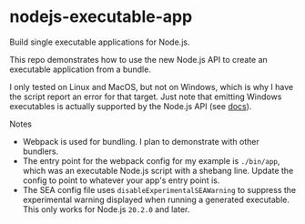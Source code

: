 # nodejs-executable-app

Build single executable applications for Node.js.

This repo demonstrates how to use the new Node.js API to create an executable
application from a bundle.

I only tested on Linux and MacOS, but not on Windows, which is why I have the
script report an error for that target. Just note that emitting Windows 
executables is actually supported by the Node.js API (see [docs]).

Notes

* Webpack is used for bundling. I plan to demonstrate with other bundlers.
* The entry point for the webpack config for my example is `./bin/app`, which
  was an executable Node.js script with a shebang line. Update the config to
  point to whatever your app's entry point is.
* The SEA config file uses `disableExperimentalSEAWarning` to suppress the
  experimental warning displayed when running a generated executable. This
  only works for Node.js `20.2.0` and later.

[docs]:
https://nodejs.org/api/single-executable-applications.html#single-executable-applications

[issue]:
https://github.com/nodejs/node/issues/50547
